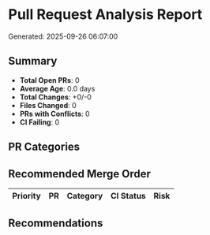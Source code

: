 # Pull Request Analysis Report
Generated: 2025-09-26 06:07:00
## Summary
- **Total Open PRs**: 0
- **Average Age**: 0.0 days
- **Total Changes**: +0/-0
- **Files Changed**: 0
- **PRs with Conflicts**: 0
- **CI Failing**: 0

## PR Categories

## Recommended Merge Order

| Priority | PR | Category | CI Status | Risk |
|----------|-----|----------|-----------|------|

## Recommendations
